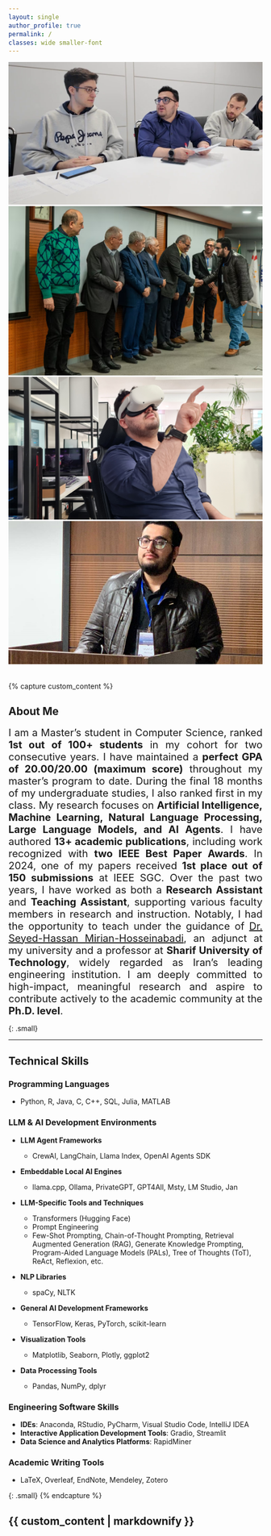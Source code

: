```yaml
---
layout: single
author_profile: true
permalink: /
classes: wide smaller-font
---
```


<!-- Swiper CSS -->
<link rel="stylesheet" href="https://cdn.jsdelivr.net/npm/swiper@9/swiper-bundle.min.css" />

<!-- Swiper Slider Bar -->
<div class="swiper mySwiper" style="margin-bottom: 2rem;">
  <div class="swiper-wrapper">
    <div class="swiper-slide"><img src="/assets/images/vlcsnap-2025-06-26-00h42m47s7412.png" alt="Media 1"></div>
    <div class="swiper-slide"><img src="/assets/images/F16ALEOUA6EQXFQJ1.png" alt="Media 2"></div>
    <div class="swiper-slide"><img src="/assets/images/20240505_150338.jpg" alt="Media 3"></div>
    <div class="swiper-slide"><img src="/assets/images/photo_6028452423955235366_y.jpg" alt="Media 4"></div>
  </div>
  <div class="swiper-pagination"></div>
  <div class="swiper-button-next"></div>
  <div class="swiper-button-prev"></div>
</div>

<!-- Swiper JS -->
<script src="https://cdn.jsdelivr.net/npm/swiper@9/swiper-bundle.min.js"></script>

<script>
  document.addEventListener('DOMContentLoaded', function () {
    const swiper = new Swiper('.mySwiper', {
      loop: true,
      pagination: {
        el: '.swiper-pagination',
        clickable: true,
      },
      navigation: {
        nextEl: '.swiper-button-next',
        prevEl: '.swiper-button-prev',
      },
      autoplay: {
        delay: 4000,
      },
    });
  });
</script>

{% capture custom_content %}
## About Me
<div style="text-align: justify; font-size: 20px;">
I am a Master’s student in Computer Science, ranked <strong>1st out of 100+ students</strong> in my cohort for two consecutive years. I have maintained a <strong>perfect GPA of 20.00/20.00 (maximum score)</strong> throughout my master’s program to date. During the final 18 months of my undergraduate studies, I also ranked first in my class. My research focuses on <strong>Artificial Intelligence, Machine Learning, Natural Language Processing, Large Language Models, and AI Agents</strong>. I have authored <strong>13+ academic publications</strong>, including  work recognized with <strong>two IEEE Best Paper Awards</strong>. In 2024, one of my papers received <strong>1st place out of 150 submissions</strong> at IEEE SGC. Over the past two years, I have worked as both a <strong>Research Assistant</strong> and <strong>Teaching Assistant</strong>, supporting various faculty members in research and instruction. Notably, I had the opportunity to teach under the guidance of <a href="https://sharif.edu/~hmirian/">Dr. Seyed-Hassan Mirian-Hosseinabadi</a>, an adjunct at my university and a professor at <strong>Sharif University of Technology</strong>, widely regarded as Iran’s leading engineering institution. I am deeply committed to high-impact, meaningful research and aspire to contribute actively to the academic community at the <strong>Ph.D. level</strong>.
</div>


{: .small}

---
## Technical Skills

### Programming Languages
- Python, R, Java, C, C++, SQL, Julia, MATLAB

### LLM & AI Development Environments

- **LLM Agent Frameworks**
  - CrewAI, LangChain, Llama Index, OpenAI Agents SDK

- **Embeddable Local AI Engines**
  - llama.cpp, Ollama, PrivateGPT, GPT4All, Msty, LM Studio, Jan

- **LLM-Specific Tools and Techniques**
  - Transformers (Hugging Face)
  - Prompt Engineering
  - Few-Shot Prompting, Chain-of-Thought Prompting, Retrieval Augmented Generation (RAG), Generate Knowledge Prompting, Program-Aided Language Models (PALs), Tree of Thoughts (ToT), ReAct, Reflexion, etc.

- **NLP Libraries**
  - spaCy, NLTK

- **General AI Development Frameworks**
  - TensorFlow, Keras, PyTorch, scikit-learn

- **Visualization Tools**
  - Matplotlib, Seaborn, Plotly, ggplot2

- **Data Processing Tools**
  - Pandas, NumPy, dplyr

### Engineering Software Skills
- **IDEs**: Anaconda, RStudio, PyCharm, Visual Studio Code, IntelliJ IDEA  
- **Interactive Application Development Tools**: Gradio, Streamlit  
- **Data Science and Analytics Platforms**: RapidMiner

### Academic Writing Tools
- LaTeX, Overleaf, EndNote, Mendeley, Zotero



{: .small}
{% endcapture %}

{{ custom_content | markdownify }}
 ---
